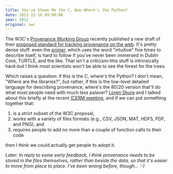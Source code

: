 ```yaml
---
title: You've Shown Me the C, Now Where's the Python?
date: 2012-12-16 09:00:00
year: 2012
original: swc
---
```

<p>The W3C's <a href="http://www.w3.org/2011/prov/wiki/Main_Page">Provenance Working Group</a> recently published a new draft of their <a href="http://www.w3.org/blog/SW/2012/12/12/a-major-release-of-prov/">proposed standard for tracking provenance on the web</a>.  It's pretty dense stuff: even the <a href="http://www.w3.org/TR/2012/WD-prov-primer-20121211/">primer</a>, which uses the word "intuitive" five times to describe itself, is hard to follow if you've never been immersed in Dublin Core, TURTLE, and the like.  That isn't a criticism–this stuff is intrinsically hard–but I think most scientists won't be able to see the forest for the trees.</p>
<p>Which raises a question: if this is the C, where's the Python?  I don't mean, "Where are the libraries?", but rather, if this is the low-level detailed language for describing provenance, where's the 80/20 version that'll do what most people need with much less palaver?  <a href="http://blogs.mathworks.com/loren/">Loren Shure</a> and I talked about this briefly at the recent <a href="http://icerm.brown.edu/tw12-5-rcem">ICERM meeting</a>, and if we can put something together that:</p>
<ol>
  <li>is a strict subset of the W3C proposal,</li>
  <li>works with a variety of files formats (e.g., CSV, JSON, MAT, HDF5, PDF, and PNG), and</li>
  <li>requires people to add no more than a couple of function calls to their code</li>
</ol>
<p>then I think we could actually get people to adopt it.</p>
<p><em>Later: In reply to some early feedback, I think provenance needs to be stored in the files themselves, rather than beside the data, so that it's easier to move from place to place.  I've been wrong before, though... :-)</em></p>
